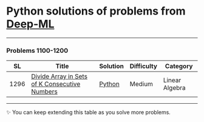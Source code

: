 # Python solutions of problems from [Deep-ML](https://www.deep-ml.com/)

---

### Problems 1100-1200

| SL | Title | Solution | Difficulty | Category |
|---|-------|----------|------------| ---------- |
| 1296 | [Divide Array in Sets of K Consecutive Numbers](https://leetcode.com/problems/divide-array-in-sets-of-k-consecutive-numbers/) | [Python](./solutions/divide_array_k_consecutive.py) | Medium | Linear Algebra |


---

✨ You can keep extending this table as you solve more problems.
